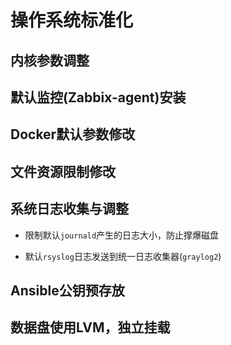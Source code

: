 # 操作系统标准化

## 内核参数调整

## 默认监控(Zabbix-agent)安装

## Docker默认参数修改

## 文件资源限制修改

## 系统日志收集与调整

- 限制默认`journald`产生的日志大小，防止撑爆磁盘
  
- 默认`rsyslog`日志发送到统一日志收集器(`graylog2`)

## Ansible公钥预存放

## 数据盘使用LVM，独立挂载
